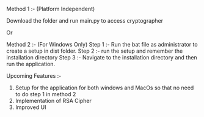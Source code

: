 Method 1 :- (Platform Independent)

Download the folder and run main.py to access cryptographer

Or 

Method 2 :- (For Windows Only)
Step 1 :- Run the bat file as administrator to create a setup in dist folder.
Step 2 :- run the setup and remember the installation directory
Step 3 :- Navigate to the installation directory and then run the application.

Upcoming Features :- 
1. Setup for the application for both windows and MacOs so that no need to do step 1 in method 2
2. Implementation of RSA Cipher
3. Improved UI
